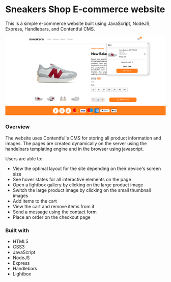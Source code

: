 # Sneakers Shop E-commerce website

This is a simple e-commerce website built using JavaScript, NodeJS, Express, Handlebars, and Contentful CMS.

![](./Screenshots/product.png)

### Overview

The website uses Contentful's CMS for storing all product information and images.
The pages are created dynamically on the server using the handelbars templating engine and in the browser using javascript.

Users are able to:

- View the optimal layout for the site depending on their device's screen size
- See hover states for all interactive elements on the page
- Open a lightbox gallery by clicking on the large product image
- Switch the large product image by clicking on the small thumbnail images
- Add items to the cart
- View the cart and remove items from it
- Send a message using the contact form
- Place an order on the checkout page

### Built with

- HTML5
- CSS3
- JavaScript
- NodeJS
- Express
- Handlebars
- Lightbox
